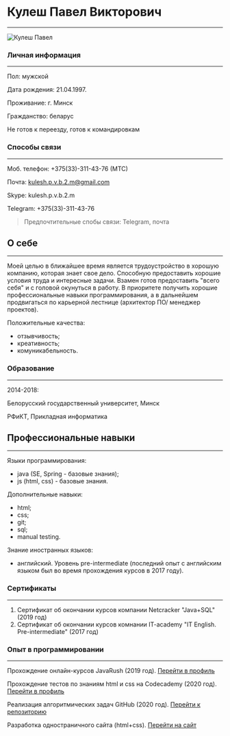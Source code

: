 # Кулеш Павел Викторович

------------
![Кулеш Павел](https://i.ibb.co/QvWjrTM/IMG-20190708-191101.jpg "Кулеш Павел")

### Личная информация
------------
Пол: мужской

Дата рождения: 21.04.1997.


Проживание: г. Минск

Гражданство: беларус

Не готов к переезду, готов к командировкам

### Способы связи
------------
Моб. телефон: +375(33)-311-43-76 (МТС)

Почта: kulesh.p.v.b.2.m@gmail.com

Skype: kulesh.p.v.b.2.m

Telegram: +375(33)-311-43-76 

> Предпочтительные спобы связи: Telegram, почта

## О себе
------------
Моей целью в ближайшее время является трудоустройство в хорошую компанию, которая знает свое дело. Способную предоставить хорошие условия труда и интересные задачи. Взамен готов предоставить "всего себя" и с головой окунуться в работу. В приоритете получить хорошие профессиональные навыки программирования, а в дальнейшем продвигаться по карьерной лестнице (архитектор ПО/ менеджер проектов).

Положительные качества:
- отзывчивость;
- креативность;
- комуникабельность.

### Образование
------------
2014-2018:

Белорусский государственный университет, Минск

РФиКТ, Прикладная информатика

## Профессиональные навыки
------------
Языки программирования:
- java (SE, Spring - базовые знания);
- js (html, css) - базовые знания.

Дополнительные навыки:
- html;
- css;
- git;
- sql;
- manual testing.

Знание иностранных языков:
- английский. Уровень pre-intermediate (последний опыт с английским языком был во время прохождения курсов в 2017 году).

### Сертификаты
------------
1. Сертификат об окончании курсов компании Netcracker "Java+SQL" (2019 год)
2. Сертификат об окончании курсов комнании  IT-academy "IT English. Pre-intermediate" (2017 год)

### Опыт в программировании
------------
Прохождение онлайн-курсов JavaRush (2019 год). [Перейти в профиль](https://javarush.ru/users/2113937 "Перейти в профиль")

Прохождение тестов по знаниям html и css на Codecademy (2020 год). [Перейти в профиль](https://www.codecademy.com/profiles/qWaZaR21 "Перейти в профиль")

Реализация алгоритмических задач GitHub (2020 год). [Перейти к репозиторию](https://github.com/qWaZaR21/js-my-task "Перейти к репозиторию")

Разработка одностраничного сайта (html+css). [Перейти на сайт](http://transmaliya.com/ "Перейти на сайт")
